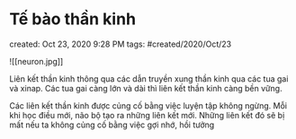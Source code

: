 ---
---

# Tế bào thần kinh

created: Oct 23, 2020 9:28 PM
tags: #created/2020/Oct/23

![[neuron.jpg]]

Liên kết thần kinh thông qua các dẫn truyền xung thần kinh qua các tua gai và xinap. Các tua gai càng lớn và dài thì liên kết thần kinh càng bền vững.

Các liên kết thần kinh được củng cố bằng việc luyện tập không ngừng. Mỗi khi học điều mới, não bộ tạo ra những liên kết mới. Những liên kết đó sẽ bị mất nếu ta không củng cố bằng việc gợi nhớ, hồi tưởng